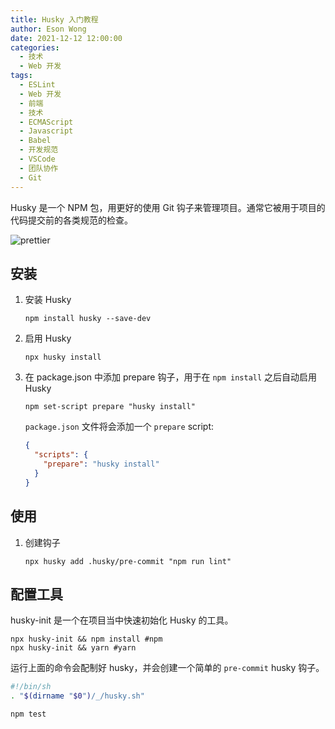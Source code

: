 ```yaml
---
title: Husky 入门教程
author: Eson Wong
date: 2021-12-12 12:00:00
categories:
  - 技术
  - Web 开发
tags:
  - ESLint
  - Web 开发
  - 前端
  - 技术
  - ECMAScript
  - Javascript
  - Babel
  - 开发规范
  - VSCode
  - 团队协作
  - Git
---
```


Husky 是一个 NPM 包，用更好的使用 Git 钩子来管理项目。通常它被用于项目的代码提交前的各类规范的检查。

<img src="/asset/prettier.png" max-width="400px" alt="prettier" />

<!-- more -->

## 安装

1. 安装 Husky

   ```shell
   npm install husky --save-dev
   ```

2. 启用 Husky

   ```shell
   npx husky install
   ```

3. 在 package.json 中添加 prepare 钩子，用于在 `npm install` 之后自动启用 Husky

   ```shell
   npm set-script prepare "husky install"
   ```

   `package.json` 文件将会添加一个 `prepare` script:

   ```json
   {
     "scripts": {
       "prepare": "husky install"
     }
   }
   ```

## 使用

1. 创建钩子

   ```shell
   npx husky add .husky/pre-commit "npm run lint"
   ```

## 配置工具

husky-init 是一个在项目当中快速初始化 Husky 的工具。

```shell
npx husky-init && npm install #npm
npx husky-init && yarn #yarn
```

运行上面的命令会配制好 husky，并会创建一个简单的 `pre-commit` husky 钩子。

```bash
#!/bin/sh
. "$(dirname "$0")/_/husky.sh"

npm test
```
